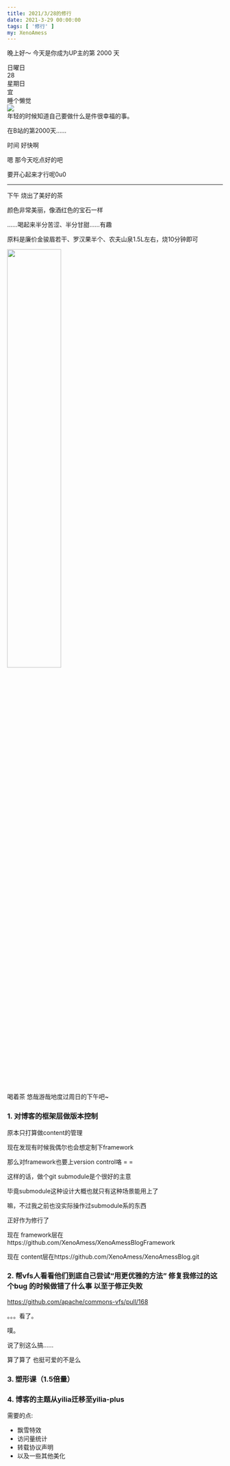 ```yaml
---
title: 2021/3/28的修行
date: 2021-3-29 00:00:00
tags: [ '修行' ]
my: XenoAmess
---
```


<div class="calendarEntry_box"><!----> <!----> <!----> <p class="greetings">晚上好～ 今天是你成为UP主的第<span class="greet-num"> 2000 </span>天</p> <div class="calendarEntry_content"><div class="today_wrap"><div class="today-desc">日曜日</div> <div class="today activeDay">28</div> <div class="today-desc">星期日</div></div> <div class="luck_wrap"><div class="luck_title">宜</div> <div class="luck_desc activeDay"> 睡个懒觉</div></div> <div class="line"></div> <div class="person-img_wrap"><img src="//s1.hdslb.com/bfs/static/jinkela/studio/creativecenter-platform/assets/tv-7@2x.9c7a6e2.png"></div></div> <div class="calendarEntry_footer"><div class="footer_content center"><span>年轻的时候知道自己要做什么是件很幸福的事。</span></div> <!----></div></div>

在B站的第2000天……

时间 好快啊

嗯 那今天吃点好的吧

要开心起来才行呢0u0

-----

下午 烧出了美好的茶

颜色非常美丽，像酒红色的宝石一样

……喝起来半分苦涩、半分甘甜……有趣

原料是廉价金骏眉若干、罗汉果半个、农夫山泉1.5L左右，烧10分钟即可

<img src="/resources/20210328修行/美好的茶.jpg" width="50%" height="50%">

喝着茶 悠哉游哉地度过周日的下午吧~

### 1. 对博客的框架层做版本控制

原本只打算做content的管理

现在发现有时候我偶尔也会想定制下framework

那么对framework也要上version control咯 = =

这样的话，做个git submodule是个很好的主意

毕竟submodule这种设计大概也就只有这种场景能用上了

嘛，不过我之前也没实际操作过submodule系的东西

正好作为修行了

现在 framework层在https://github.com/XenoAmess/XenoAmessBlogFramework

现在 content层在https://github.com/XenoAmess/XenoAmessBlog.git

### 2. 帮vfs人看看他们到底自己尝试“用更优雅的方法” 修复我修过的这个bug 的时候做错了什么事 以至于修正失败

https://github.com/apache/commons-vfs/pull/168

。。。看了。

噗。

说了别这么搞……

算了算了 也挺可爱的不是么

### 3. 塑形课（1.5倍量）

### 4. 博客的主题从yilia迁移至yilia-plus

需要的点:

- 飘雪特效
- 访问量统计
- 转载协议声明
- 以及一些其他美化
